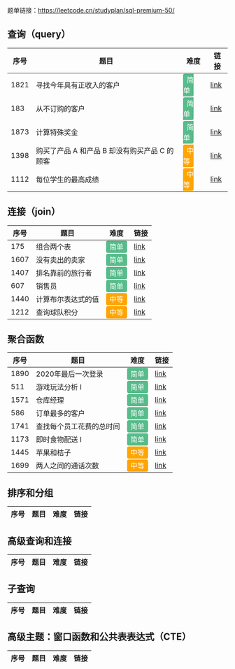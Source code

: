 题单链接：https://leetcode.cn/studyplan/sql-premium-50/

## 查询（query）

| 序号 | 题目 | 难度 | 链接 |
| --- | --- | --- | --- |
| 1821 |寻找今年具有正收入的客户 | <span style="background-color: #57bb8a; color: #fff; padding: 4px 8px; border-radius: 4px;">简单</span> | [link](https://leetcode.cn/problems/find-customers-with-positive-revenue-this-year/?envType=study-plan-v2&envId=sql-premium-50) |
| 183 | 从不订购的客户 | <span style="background-color: #57bb8a; color: #fff; padding: 4px 8px; border-radius: 4px;">简单</span> | [link](https://leetcode.cn/problems/customers-who-never-order/?envType=study-plan-v2&envId=sql-premium-50) |
| 1873 | 计算特殊奖金 | <span style="background-color: #57bb8a; color: #fff; padding: 4px 8px; border-radius: 4px;">简单</span> | [link](https://leetcode.cn/problems/calculate-special-bonus/?envType=study-plan-v2&envId=sql-premium-50) |
| 1398 | 购买了产品 A 和产品 B 却没有购买产品 C 的顾客 | <span style="background-color: #ffa500; color: #fff; padding: 4px 8px; border-radius: 4px;">中等</span> | [link](https://leetcode.cn/problems/highest-grade-for-each-student/?envType=study-plan-v2&envId=sql-premium-50) |
| 1112 | 每位学生的最高成绩| <span style="background-color: #ffa500; color: #fff; padding: 4px 8px; border-radius: 4px;">中等</span> | [link](https://leetcode.cn/problems/highest-grade-for-each-student/?envType=study-plan-v2&envId=sql-premium-50) |

## 连接（join）

| 序号 | 题目               | 难度 | 链接                                                         |
| ---- | ------------------ | ---- | ------------------------------------------------------------ |
| 175  | 组合两个表         |   <span style="background-color: #57bb8a; color: #fff; padding: 4px 8px; border-radius: 4px;">简单</span>   | [link](https://leetcode.cn/problems/combine-two-tables/?envType=study-plan-v2&envId=sql-premium-50) |
| 1607 | 没有卖出的卖家     |   <span style="background-color: #57bb8a; color: #fff; padding: 4px 8px; border-radius: 4px;">简单</span>   | [link](https://leetcode.cn/problems/sellers-with-no-sales/?envType=study-plan-v2&envId=sql-premium-50) |
| 1407 | 排名靠前的旅行者   |   <span style="background-color: #57bb8a; color: #fff; padding: 4px 8px; border-radius: 4px;">简单</span>   | [link](https://leetcode.cn/problems/top-travellers/?envType=study-plan-v2&envId=sql-premium-50) |
| 607  | 销售员             |  <span style="background-color: #57bb8a; color: #fff; padding: 4px 8px; border-radius: 4px;">简单</span>    | [link](https://leetcode.cn/problems/sales-person/?envType=study-plan-v2&envId=sql-premium-50) |
| 1440 | 计算布尔表达式的值 |  <span style="background-color: #ffa500; color: #fff; padding: 4px 8px; border-radius: 4px;">中等</span>    | [link](https://leetcode.cn/problems/evaluate-boolean-expression/?envType=study-plan-v2&envId=sql-premium-50) |
| 1212 | 查询球队积分       |   <span style="background-color: #ffa500; color: #fff; padding: 4px 8px; border-radius: 4px;">中等</span>   | [link](https://leetcode.cn/problems/team-scores-in-football-tournament/?envType=study-plan-v2&envId=sql-premium-50) |

## 聚合函数

| 序号 | 题目                     | 难度                                                         | 链接                                                         |
| ---- | ------------------------ | ------------------------------------------------------------ | ------------------------------------------------------------ |
| 1890 | 2020年最后一次登录       | <span style="background-color: #57bb8a; color: #fff; padding: 4px 8px; border-radius: 4px;">简单</span> | [link](https://leetcode.cn/problems/the-latest-login-in-2020/?envType=study-plan-v2&envId=sql-premium-50) |
| 511  | 游戏玩法分析 I           | <span style="background-color: #57bb8a; color: #fff; padding: 4px 8px; border-radius: 4px;">简单</span> | [link](https://leetcode.cn/problems/game-play-analysis-i/?envType=study-plan-v2&envId=sql-premium-50) |
| 1571 | 仓库经理                 | <span style="background-color: #57bb8a; color: #fff; padding: 4px 8px; border-radius: 4px;">简单</span> | [link](https://leetcode.cn/problems/warehouse-manager/?envType=study-plan-v2&envId=sql-premium-50) |
| 586  | 订单最多的客户           | <span style="background-color: #57bb8a; color: #fff; padding: 4px 8px; border-radius: 4px;">简单</span> | [link](https://leetcode.cn/problems/customer-placing-the-largest-number-of-orders/?envType=study-plan-v2&envId=sql-premium-50) |
| 1741 | 查找每个员工花费的总时间 | <span style="background-color: #57bb8a; color: #fff; padding: 4px 8px; border-radius: 4px;">简单</span> | [link](https://leetcode.cn/problems/find-total-time-spent-by-each-employee/?envType=study-plan-v2&envId=sql-premium-50) |
| 1173 | 即时食物配送 I           | <span style="background-color: #57bb8a; color: #fff; padding: 4px 8px; border-radius: 4px;">简单</span> | [link](https://leetcode.cn/problems/immediate-food-delivery-i/?envType=study-plan-v2&envId=sql-premium-50) |
| 1445 | 苹果和桔子               | <span style="background-color: #ffa500; color: #fff; padding: 4px 8px; border-radius: 4px;">中等</span> | [link](https://leetcode.cn/problems/apples-oranges/?envType=study-plan-v2&envId=sql-premium-50) |
| 1699 | 两人之间的通话次数       | <span style="background-color: #ffa500; color: #fff; padding: 4px 8px; border-radius: 4px;">中等</span> | [link](https://leetcode.cn/problems/number-of-calls-between-two-persons/?envType=study-plan-v2&envId=sql-premium-50) |



## 排序和分组

| 序号 | 题目               | 难度 | 链接                                                         |
| ---- | ------------------ | ---- | ------------------------------------------------------------ |


## 高级查询和连接

| 序号 | 题目               | 难度 | 链接                                                         |
| ---- | ------------------ | ---- | ------------------------------------------------------------ |


## 子查询

| 序号 | 题目               | 难度 | 链接                                                         |
| ---- | ------------------ | ---- | ------------------------------------------------------------ |


## 高级主题：窗口函数和公共表表达式（CTE）

| 序号 | 题目               | 难度 | 链接                                                         |
| ---- | ------------------ | ---- | ------------------------------------------------------------ |